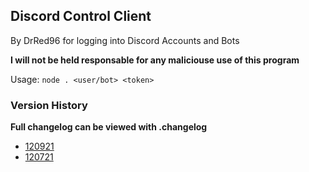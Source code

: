 ## Discord Control Client
By DrRed96 for logging into Discord Accounts and Bots

**I will not be held responsable for any maliciouse use of this program**

Usage: `node . <user/bot> <token>`

### Version History
**Full changelog can be viewed with .changelog**
- [120921](https://www.mediafire.com/file/2mvqq0dkjiogjte/control-client-120921.zip/file)
- [120721](https://www.mediafire.com/file/dfnvweq15s5l6ri/control-client-120721.zip/file)
